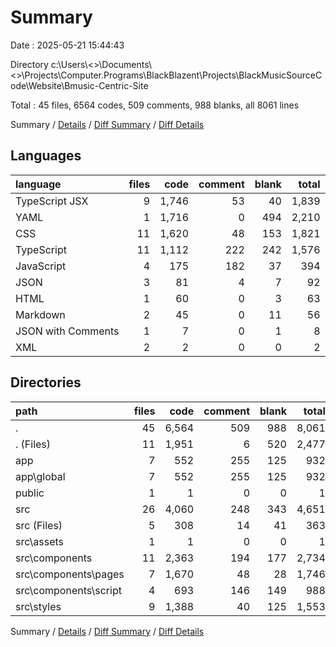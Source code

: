 # Summary

Date : 2025-05-21 15:44:43

Directory c:\\Users\\<>\\Documents\\<>\\Projects\\Computer.Programs\\BlackBlazent\\Projects\\BlackMusicSourceCode\\Website\\Bmusic-Centric-Site

Total : 45 files,  6564 codes, 509 comments, 988 blanks, all 8061 lines

Summary / [Details](details.md) / [Diff Summary](diff.md) / [Diff Details](diff-details.md)

## Languages
| language | files | code | comment | blank | total |
| :--- | ---: | ---: | ---: | ---: | ---: |
| TypeScript JSX | 9 | 1,746 | 53 | 40 | 1,839 |
| YAML | 1 | 1,716 | 0 | 494 | 2,210 |
| CSS | 11 | 1,620 | 48 | 153 | 1,821 |
| TypeScript | 11 | 1,112 | 222 | 242 | 1,576 |
| JavaScript | 4 | 175 | 182 | 37 | 394 |
| JSON | 3 | 81 | 4 | 7 | 92 |
| HTML | 1 | 60 | 0 | 3 | 63 |
| Markdown | 2 | 45 | 0 | 11 | 56 |
| JSON with Comments | 1 | 7 | 0 | 1 | 8 |
| XML | 2 | 2 | 0 | 0 | 2 |

## Directories
| path | files | code | comment | blank | total |
| :--- | ---: | ---: | ---: | ---: | ---: |
| . | 45 | 6,564 | 509 | 988 | 8,061 |
| . (Files) | 11 | 1,951 | 6 | 520 | 2,477 |
| app | 7 | 552 | 255 | 125 | 932 |
| app\\global | 7 | 552 | 255 | 125 | 932 |
| public | 1 | 1 | 0 | 0 | 1 |
| src | 26 | 4,060 | 248 | 343 | 4,651 |
| src (Files) | 5 | 308 | 14 | 41 | 363 |
| src\\assets | 1 | 1 | 0 | 0 | 1 |
| src\\components | 11 | 2,363 | 194 | 177 | 2,734 |
| src\\components\\pages | 7 | 1,670 | 48 | 28 | 1,746 |
| src\\components\\script | 4 | 693 | 146 | 149 | 988 |
| src\\styles | 9 | 1,388 | 40 | 125 | 1,553 |

Summary / [Details](details.md) / [Diff Summary](diff.md) / [Diff Details](diff-details.md)